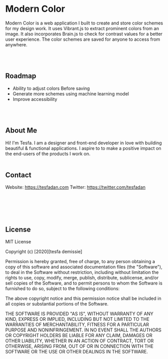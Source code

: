 # Modern Color

Modern Color is a web application I built to create and store color schemes for my design work. It uses Vibrant.js to extract prominent colors from an image. It also incorporates Brain.js to check for contrast values for a better user experience. The color schemes are saved for anyone to access from anywhere.

<br><br>

## Roadmap

- Ability to adjust colors Before saving
- Generate more schemes using machine learning model
- Improve accessibility

<br><br>

## About Me

Hi! I'm Tesfa. I am a designer and front-end developer in love with building beautiful & functional applications. I aspire to to make a positive impact on the end-users of the products I work on.
<br><br>

## Contact

Website: https://tesfadan.com
Twitter: https://twitter.com/tesfadan

<br><br>
<br><br>

## License

MIT License

Copyright (c) [2020][tesfa demissie]

Permission is hereby granted, free of charge, to any person obtaining a copy
of this software and associated documentation files (the "Software"), to deal
in the Software without restriction, including without limitation the rights
to use, copy, modify, merge, publish, distribute, sublicense, and/or sell
copies of the Software, and to permit persons to whom the Software is
furnished to do so, subject to the following conditions:

The above copyright notice and this permission notice shall be included in all
copies or substantial portions of the Software.

THE SOFTWARE IS PROVIDED "AS IS", WITHOUT WARRANTY OF ANY KIND, EXPRESS OR
IMPLIED, INCLUDING BUT NOT LIMITED TO THE WARRANTIES OF MERCHANTABILITY,
FITNESS FOR A PARTICULAR PURPOSE AND NONINFRINGEMENT. IN NO EVENT SHALL THE
AUTHORS OR COPYRIGHT HOLDERS BE LIABLE FOR ANY CLAIM, DAMAGES OR OTHER
LIABILITY, WHETHER IN AN ACTION OF CONTRACT, TORT OR OTHERWISE, ARISING FROM,
OUT OF OR IN CONNECTION WITH THE SOFTWARE OR THE USE OR OTHER DEALINGS IN THE
SOFTWARE.
